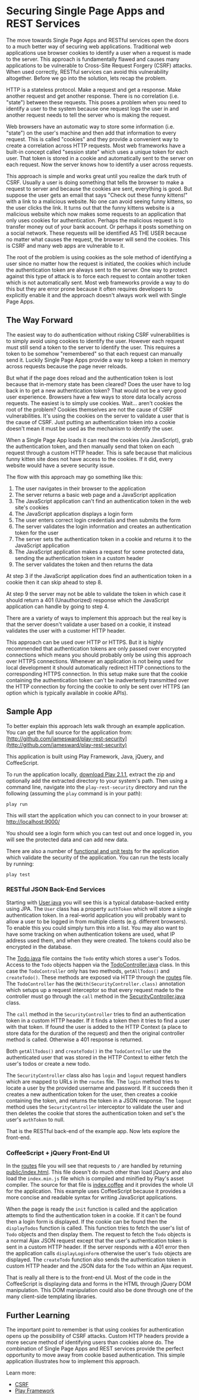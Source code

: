 Securing Single Page Apps and REST Services
===========================================

The move towards Single Page Apps and RESTful services open the doors to a much better way of securing web applications.  Traditional web applications use browser cookies to identify a user when a request is made to the server.  This approach is fundamentally flawed and causes many applications to be vulnerable to Cross-Site Request Forgery (CSRF) attacks.  When used correctly, RESTful services can avoid this vulnerability altogether.  Before we go into the solution, lets recap the problem.

HTTP is a stateless protocol.  Make a request and get a response.  Make another request and get another response.  There is no correlation (i.e. "state") between these requests.  This poses a problem when you need to identify a user to the system because one request logs the user in and another request needs to tell the server who is making the request.

Web browsers have an automatic way to store some information (i.e. "state") on the user's machine and then add that information to every request.  This is called "cookies" and they provide a convenient way to create a correlation across HTTP requests.  Most web frameworks have a built-in concept called "session state" which uses a unique token for each user.  That token is stored in a cookie and automatically sent to the server on each request.  Now the server knows how to identify a user across requests.

This approach is simple and works great until you realize the dark truth of CSRF.  Usually a user is doing something that tells the browser to make a request to server and because the cookies are sent, everything is good.  But suppose the user gets an email that says "Check out these funny kittens!" with a link to a malicious website.  No one can avoid seeing funny kittens, so the user clicks the link.  It turns out that the funny kittens website is a malicious website which now makes some requests to an application that only uses cookies for authentication.  Perhaps the malicious request is to transfer money out of your bank account.  Or perhaps it posts something on a social network.  These requests will be identified AS THE USER because no matter what causes the request, the browser will send the cookies.  This is CSRF and many web apps are vulnerable to it.

The root of the problem is using cookies as the sole method of identifying a user since no matter how the request is initiated, the cookies which include the authentication token are always sent to the server.  One way to protect against this type of attack is to force each request to contain another token which is not automatically sent.  Most web frameworks provide a way to do this but they are error prone because it often requires developers to explicitly enable it and the approach doesn't always work well with Single Page Apps.


The Way Forward
---------------

The easiest way to do authentication without risking CSRF vulnerabilities is to simply avoid using cookies to identify the user.  However each request must still send a token to the server to identify the user.  This requires a token to be somehow "remembered" so that each request can manually send it.  Luckily Single Page Apps provide a way to keep a token in memory across requests because the page never reloads.

But what if the page does reload and the authentication token is lost because that in-memory state has been cleared?  Does the user have to log back in to get a new authentication token?  That would not be a very good user experience.  Browsers have a few ways to store data locally across requests.  The easiest is to simply use cookies.  Wait...  aren't cookies the root of the problem?  Cookies themselves are not the cause of CSRF vulnerabilities.  It's using the cookies on the server to validate a user that is the cause of CSRF.  Just putting an authentication token into a cookie doesn't mean it must be used as the mechanism to identify the user.

When a Single Page App loads it can read the cookies (via JavaScript), grab the authentication token, and then manually send that token on each request through a custom HTTP header.  This is safe because that malicious funny kitten site does not have access to the cookies.  If it did, every website would have a severe security issue.

The flow with this approach may go something like this:

1. The user navigates in their browser to the application
2. The server returns a basic web page and a JavaScript application
3. The JavaScript application can't find an authentication token in the web site's cookies
4. The JavaScript application displays a login form
5. The user enters correct login credentials and then submits the form
6. The server validates the login information and creates an authentication token for the user
7. The server sets the authentication token in a cookie and returns it to the JavaScript application
8. The JavaScript application makes a request for some protected data, sending the authentication token in a custom header
9. The server validates the token and then returns the data

At step 3 if the JavaScript application does find an authentication token in a cookie then it can skip ahead to step 8.

At step 9 the server may not be able to validate the token in which case it should return a 401 (Unauthorized) response which the JavaScript application can handle by going to step 4.

There are a variety of ways to implement this approach but the real key is that the server doesn't validate a user based on a cookie, it instead validates the user with a customer HTTP header.

This approach can be used over HTTP or HTTPS.  But it is highly recommended that authentication tokens are only passed over encrypted connections which means you should probably only be using this approach over HTTPS connections.  Whenever an application is not being used for local development it should automatically redirect HTTP connections to the corresponding HTTPS connection.  In this setup make sure that the cookie containing the authentication token can't be inadvertently transmitted over the HTTP connection by forcing the cookie to only be sent over HTTPS (an option which is typically available in cookie APIs).


Sample App
----------

To better explain this approach lets walk through an example application.  You can get the full source for the application from: [http://github.com/jamesward/play-rest-security](http://github.com/jamesward/play-rest-security)

This application is built using Play Framework, Java, jQuery, and CoffeeScript.

To run the application locally, [download Play 2.1.1](http://playframework.com/download), extract the zip and optionally add the extracted directory to your system's path.  Then using a command line, navigate into the `play-rest-security` directory and run the following (assuming the `play` command is in your path):

    play run

This will start the application which you can connect to in your browser at: [http://localhost:9000/](http://localhost:9000/)

You should see a login form which you can test out and once logged in, you will see the protected data and can add new data.

There are also a number of [functional and unit tests](http://github.com/jamesward/play-rest-security/***TODO***) for the application which validate the security of the application.  You can run the tests locally by running:

    play test

### RESTful JSON Back-End Services

Starting with [User.java](http://github.com/jamesward/play-rest-security/***TODO***) you will see this is a typical database-backed entity using JPA.  The `User` class has a property `authToken` which will store a single authentication token.  In a real-world application you will probably want to allow a user to be logged in from multiple clients (e.g. different browsers).  To enable this you could simply turn this into a list.  You may also want to have some tracking on when authentication tokens are used, what IP address used them, and when they were created.  The tokens could also be encrypted in the database.

The [Todo.java](http://github.com/jamesward/play-rest-security/***TODO***) file contains the `Todo` entity which stores a user's Todos.  Access to the `Todo` objects happen via the [TodoController.java](http://github.com/jamesward/play-rest-security/***TODO***) class.  In this case the `TodoController` only has two methods, `getAllTodos()` and `createTodo()`.  These methods are exposed via HTTP through the [routes](http://github.com/jamesward/play-rest-security/***TODO***) file.  The `TodoController` has the `@With(SecurityController.class)` annotation which setups up a request interceptor so that every request made to the controller must go through the `call` method in the [SecurityController.java](http://github.com/jamesward/play-rest-security/***TODO***) class.

The `call` method in the `SecurityController` tries to find an authentication token in a custom HTTP header.  If it finds a token then it tries to find a user with that token.  If found the user is added to the HTTP Context (a place to store data for the duration of the request) and then the original controller method is called.  Otherwise a 401 response is returned.

Both `getAllTodos()` and `createTodo()` in the `TodoController` use the authenticated user that was stored in the HTTP Context to either fetch the user's todos or create a new todo.

The `SecurityController` class also has `login` and `logout` request handlers which are mapped to URLs in the `routes` file.  The `login` method tries to locate a user by the provided username and password.  If it succeeds then it creates a new authentication token for the user, then creates a cookie containing the token, and returns the token in a JSON response.  The `logout` method uses the `SecurityController` interceptor to validate the user and then deletes the cookie that stores the authentication token and set's the user's `authToken` to null.

That is the RESTful back-end of the example app.  Now lets explore the front-end.

### CoffeeScript + jQuery Front-End UI

In the [routes](http://github.com/jamesward/play-rest-security/***TODO***) file you will see that requests to `/` are handled by returning [public/index.html](http://github.com/jamesward/play-rest-security/***TODO***).  This file doesn't do much other than load jQuery and also load the `index.min.js` file which is compiled and minified by Play's asset compiler.  The source for that file is [index.coffee](http://github.com/jamesward/play-rest-security/***TODO***) and it provides the whole UI for the application.  This example uses CoffeeScript because it provides a more concise and readable syntax for writing JavaScript applications.

When the page is ready the `init` function is called and the application attempts to find the authentication token in a cookie.  If it can't be found then a login form is displayed.  If the cookie can be found then the `displayTodos` function is called.  This function tries to fetch the user's list of `Todo` objects and then display them.  The request to fetch the `Todo` objects is a normal Ajax JSON request except that the user's authentication token is sent in a custom HTTP header.  If the server responds with a 401 error then the application calls `displayLoginForm` otherwise the user's `Todo` objects are displayed.  The `createTodo` function also sends the authentication token in custom HTTP header and the JSON data for the `Todo` within an Ajax request.

That is really all there is to the front-end UI.  Most of the code in the CoffeeScript is displaying data and forms in the HTML through jQuery DOM manipulation.  This DOM manipulation could also be done through one of the many client-side templating libraries.


Further Learning
----------------

The important point to remember is that using cookies for authentication opens up the possibility of CSRF attacks.  Custom HTTP headers provide a more secure method of identifying users than cookies alone do.  The combination of Single Page Apps and REST services provide the perfect opportunity to move away from cookie based authentication.  This simple application illustrates how to implement this approach.

Learn more:

- [CSRF](http://wikipedia.org/***TODO***)
- [Play Framework](http://playframework.com)